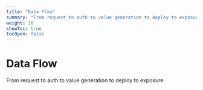 ```yaml
---
title: "Data Flow"
summary: "From request to auth to value generation to deploy to exposure."
weight: 30
showToc: true
tocOpen: false
---
```


# Data Flow

From request to auth to value generation to deploy to exposure.

